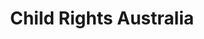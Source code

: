 ---
layout: project
title: Child Rights Australia
name_for_thumbnail: Child Rights<br>Australia
client: Child Rights Australia
thumbnail_image: /uploads/site-image-child-rights-australia.jpg
header_image: /uploads/site-image-child-rights-australia.jpg
platforms: [NationBuilder, Aware v2]
year: 2017
roles: Frontend & backend development
web:
  domain_pretty: www.childrightsaustralia.org.au
  launch_url: https://www.childrightsaustralia.org.au/
  images:
    - /uploads/site-web-child-rights-australia.png
type: Campaign Website
category: Coded for Code Nation
tags: [Campaign Platform, Theme Dark]
type_slug: project
order: 13
---